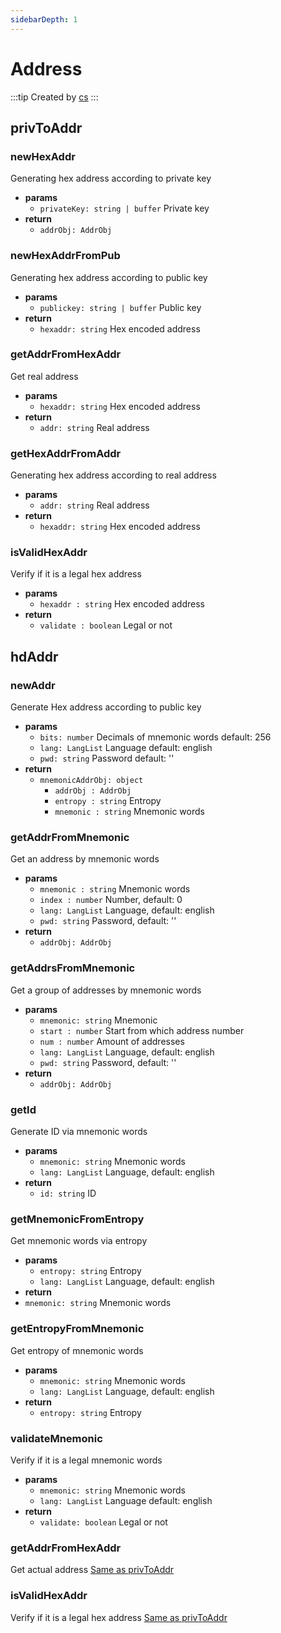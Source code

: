 ```yaml
---
sidebarDepth: 1
---
```


# Address

:::tip Created by
[cs](https://github.com/lovelycs)
:::


## privToAddr

### newHexAddr
Generating hex address according to private key

- **params**
  - `privateKey: string | buffer` Private key
- **return**
  - `addrObj: AddrObj`

### newHexAddrFromPub
Generating hex address according to public key

- **params**
  - `publickey: string | buffer` Public key
- **return**
  - `hexaddr: string` Hex encoded address

### getAddrFromHexAddr
Get real address

- **params**
  - `hexaddr: string` Hex encoded address
- **return**
  - `addr: string` Real address

### getHexAddrFromAddr
Generating hex address according to real address

- **params**
  - `addr: string` Real address
- **return**
  - `hexaddr: string` Hex encoded address

### isValidHexAddr
Verify if it is a legal hex address

- **params**
  - `hexaddr : string` Hex encoded address
- **return**
  - `validate : boolean` Legal or not

## hdAddr

### newAddr
Generate Hex address according to public key

- **params**
  - `bits: number` Decimals of mnemonic words default: 256
  - `lang: LangList` Language default: english
  - `pwd: string` Password default: ''
- **return**
    - `mnemonicAddrObj: object`
        - `addrObj : AddrObj`
        - `entropy : string` Entropy
        - `mnemonic : string` Mnemonic words

### getAddrFromMnemonic
Get an address by mnemonic words

- **params**
  - `mnemonic : string` Mnemonic words
  - `index : number` Number, default: 0
  - `lang: LangList` Language, default: english
  - `pwd: string` Password, default: ''
- **return** 
  - `addrObj: AddrObj`

### getAddrsFromMnemonic
Get a group of addresses by mnemonic words

- **params**
  - `mnemonic: string` Mnemonic
  - `start : number` Start from which address number
  - `num : number` Amount of addresses
  - `lang: LangList` Language, default: english
  - `pwd: string` Password, default: ''
- **return**
  - `addrObj: AddrObj`

### getId
Generate ID via mnemonic words

- **params**
  - `mnemonic: string` Mnemonic words
  - `lang: LangList` Language, default: english
- **return**
  - `id: string` ID

### getMnemonicFromEntropy
Get mnemonic words via entropy

- **params**
  - `entropy: string` Entropy
  - `lang: LangList` Language, default: english
- **return**
 - `mnemonic: string` Mnemonic words

### getEntropyFromMnemonic
Get entropy of mnemonic words

- **params**
  - `mnemonic: string` Mnemonic words
  - `lang: LangList` Language, default: english
- **return**
  - `entropy: string` Entropy

### validateMnemonic
Verify if it is a legal mnemonic words

- **params**
  - `mnemonic: string` Mnemonic words
  - `lang: LangList` Language default: english
- **return**
  - `validate: boolean` Legal or not

### getAddrFromHexAddr
Get actual address [Same as privToAddr](/api/vitejs/utils/address.html#privtoaddr)

### isValidHexAddr
Verify if it is a legal hex address [Same as privToAddr](/api/vitejs/utils/address.html#privtoaddr)
